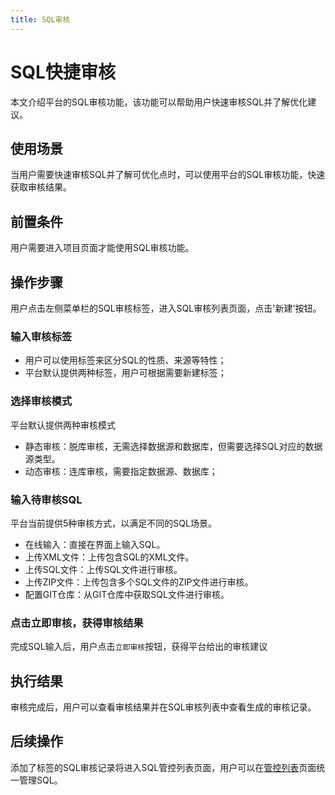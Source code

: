 ```yaml
---
title: SQL审核
---
```

# SQL快捷审核

本文介绍平台的SQL审核功能，该功能可以帮助用户快速审核SQL并了解优化建议。

## 使用场景
当用户需要快速审核SQL并了解可优化点时，可以使用平台的SQL审核功能，快速获取审核结果。

## 前置条件

用户需要进入项目页面才能使用SQL审核功能。

## 操作步骤

用户点击左侧菜单栏的SQL审核标签，进入SQL审核列表页面，点击'新建'按钮。

### 输入审核标签

* 用户可以使用标签来区分SQL的性质、来源等特性；
* 平台默认提供两种标签，用户可根据需要新建标签；

### 选择审核模式

平台默认提供两种审核模式
* 静态审核：脱库审核，无需选择数据源和数据库，但需要选择SQL对应的数据源类型。
* 动态审核：连库审核，需要指定数据源、数据库；

### 输入待审核SQL

平台当前提供5种审核方式，以满足不同的SQL场景。

* 在线输入：直接在界面上输入SQL。
* 上传XML文件：上传包含SQL的XML文件。
* 上传SQL文件：上传SQL文件进行审核。
* 上传ZIP文件：上传包含多个SQL文件的ZIP文件进行审核。
* 配置GIT仓库：从GIT仓库中获取SQL文件进行审核。

### 点击立即审核，获得审核结果

完成SQL输入后，用户点击`立即审核`按钮，获得平台给出的审核建议


## 执行结果
审核完成后，用户可以查看审核结果并在SQL审核列表中查看生成的审核记录。


## 后续操作
添加了标签的SQL审核记录将进入SQL管控列表页面，用户可以在[管控列表](./sqlmanage.md)页面统一管理SQL。
